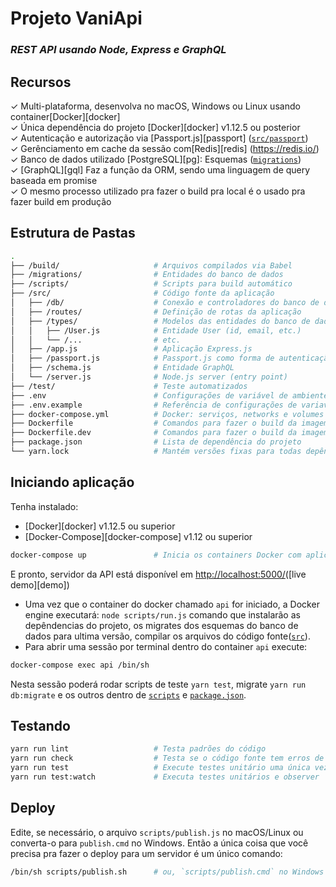 # Projeto VaniApi
### *REST API usando Node, Express e GraphQL*

## Recursos

✓ Multi-plataforma, desenvolva no macOS, Windows ou Linux  usando container[Docker][docker]<br>
✓ Única dependência do projeto [Docker][docker] v1.12.5 ou posterior<br>
✓ Autenticação e autorização via [Passport.js][passport] ([`src/passport`](./src/passport))<br>
✓ Gerênciamento em cache da sessão com[Redis][redis] (https://redis.io/)<br>
✓ Banco de dados utilizado [PostgreSQL][pg]: Esquemas ([`migrations`](./migrations))<br>
✓ [GraphQL][gql] Faz a função da ORM, sendo uma linguagem de query baseada em promise<br>
✓ O mesmo processo utilizado pra fazer o build pra local é o usado pra fazer build em produção<br>

## Estrutura de Pastas
```bash
.
├── /build/                     # Arquivos compilados via Babel
├── /migrations/                # Entidades do banco de dados
├── /scripts/                   # Scripts para build automático
├── /src/                       # Código fonte da aplicação
│   ├── /db/                    # Conexão e controladores do banco de dados
│   ├── /routes/                # Definição de rotas da aplicação
│   ├── /types/                 # Modelos das entidades do banco de dados
│   │   ├── /User.js            # Entidade User (id, email, etc.)
│   │   └── /...                # etc.
│   ├── /app.js                 # Aplicação Express.js
│   ├── /passport.js            # Passport.js como forma de autenticação
│   ├── /schema.js              # Entidade GraphQL
│   └── /server.js              # Node.js server (entry point)
├── /test/                      # Teste automatizados
├── .env                        # Configurações de variável de ambiente para desenvolvimento
├── .env.example                # Referência de configurações de variaveis de ambiente
├── docker-compose.yml          # Docker: serviços, networks e volumes
├── Dockerfile                  # Comandos para fazer o build da imagem de docker em produção
├── Dockerfile.dev              # Comandos para fazer o build da imagem de docker em desenvolvimento
├── package.json                # Lista de dependência do projeto
└── yarn.lock                   # Mantém versões fixas para todas depêndencias
```

## Iniciando aplicação
Tenha instalado:
- [Docker][docker] v1.12.5 ou superior
- [Docker-Compose][docker-compose] v1.12 ou superior

```bash
docker-compose up               # Inicia os containers Docker com aplicação rodando 
```
E pronto, servidor da API está disponível em [http://localhost:5000/](http://localhost:5000/)([live demo][demo])

- Uma vez que o container do docker chamado `api` for iniciado, a Docker engine executará: `node scripts/run.js`  comando que instalarão as depêndencias do projeto, os migrates dos esquemas do banco de dados para ultima versão, compilar os arquivos do código fonte([`src`](./src)).
- Para abrir uma sessão por terminal dentro do container `api` execute:
```bash
docker-compose exec api /bin/sh
```
Nesta sessão poderá rodar scripts de teste `yarn test`, migrate `yarn run db:migrate` e os outros dentro de [`scripts`](./scripts) e [`package.json`](./package.json).

## Testando

```bash
yarn run lint                   # Testa padrões do código
yarn run check                  # Testa se o código fonte tem erros de tipagem
yarn run test                   # Execute testes unitário uma única vez
yarn run test:watch             # Executa testes unitários e observer
```

## Deploy

Edite, se necessário, o arquivo `scripts/publish.js` no macOS/Linux ou converta-o para
`publish.cmd` no Windows. Então a única coisa que você precisa pra fazer o deploy para um servidor é um único comando:

```bash
/bin/sh scripts/publish.sh      # ou, `scripts/publish.cmd` no Windows
```